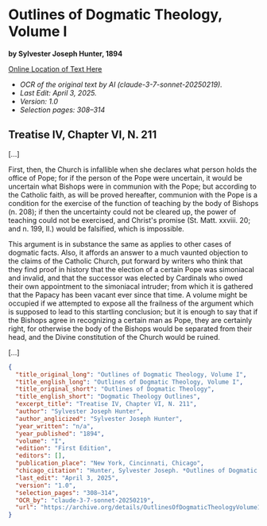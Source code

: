 # Outlines of Dogmatic Theology, Volume I

**by Sylvester Joseph Hunter, 1894**

[Online Location of Text Here](https://archive.org/details/OutlinesOfDogmaticTheologyVolume1/page/307/mode/2up)

- *OCR of the original text by AI (claude-3-7-sonnet-20250219).*
- *Last Edit: April 3, 2025.*
- *Version: 1.0*
- *Selection pages: 308–314*

## Treatise IV, Chapter VI, N. 211

[...]

First, then, the Church is infallible when she declares what person holds the office of Pope; for if the person of the Pope were uncertain, it would be uncertain what Bishops were in communion with the Pope; but according to the Catholic faith, as will be proved hereafter, communion with the Pope is a condition for the exercise of the function of teaching by the body of Bishops (n. 208); if then the uncertainty could not be cleared up, the power of teaching could not be exercised, and Christ's promise (St. Matt. xxviii. 20; and n. 199, II.) would be falsified, which is impossible.

This argument is in substance the same as applies to other cases of dogmatic facts. Also, it affords an answer to a much vaunted objection to the claims of the Catholic Church, put forward by writers who think that they find proof in history that the election of a certain Pope was simoniacal and invalid, and that the successor was elected by Cardinals who owed their own appointment to the simoniacal intruder; from which it is gathered that the Papacy has been vacant ever since that time. A volume might be occupied if we attempted to expose all the frailness of the argument which is supposed to lead to this startling conclusion; but it is enough to say that if the Bishops agree in recognizing a certain man as Pope, they are certainly right, for otherwise the body of the Bishops would be separated from their head, and the Divine constitution of the Church would be ruined.

[...]

```json
{
  "title_original_long": "Outlines of Dogmatic Theology, Volume I",
  "title_english_long": "Outlines of Dogmatic Theology, Volume I",
  "title_original_short": "Outlines of Dogmatic Theology",
  "title_english_short": "Dogmatic Theology Outlines",
  "excerpt_title": "Treatise IV, Chapter VI, N. 211",
  "author": "Sylvester Joseph Hunter",
  "author_anglicized": "Sylvester Joseph Hunter",
  "year_written": "n/a",
  "year_published": "1894",
  "volume": "I",
  "edition": "First Edition",
  "editors": [],
  "publication_place": "New York, Cincinnati, Chicago",
  "chicago_citation": "Hunter, Sylvester Joseph. *Outlines of Dogmatic Theology*, Vol. I. New York, Cincinnati, Chicago: Benziger Brothers, 1894.",
  "last_edit": "April 3, 2025",
  "version": "1.0",
  "selection_pages": "308–314",
  "OCR_by": "claude-3-7-sonnet-20250219",
  "url": "https://archive.org/details/OutlinesOfDogmaticTheologyVolume1/page/307/mode/2up"
}
```
